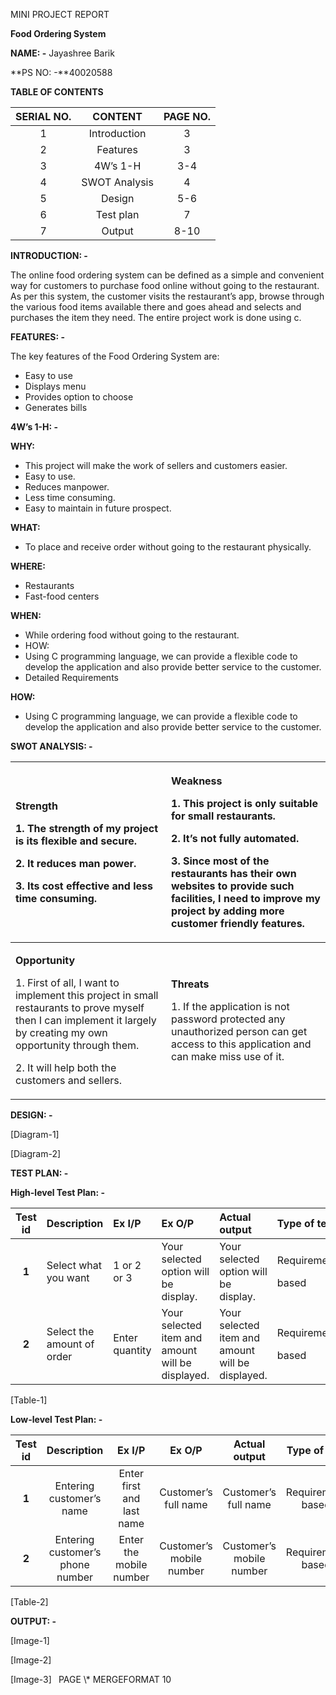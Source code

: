﻿MINI PROJECT REPORT

**Food Ordering System**


**NAME: -** Jayashree Barik

**PS NO: -**40020588


















**TABLE OF CONTENTS**

|**SERIAL NO.**|**CONTENT**|**PAGE NO.**|
| :-: | :-: | :-: |
|1|Introduction|3|
|2|Features|3|
|3|4W’s 1-H|3-4|
|4|SWOT Analysis|4|
|5|Design|5-6|
|6|Test plan|7|
|7|Output|8-10|










**INTRODUCTION: -**

The online food ordering system can be defined as a simple and convenient way for customers to purchase food online without going to the restaurant. As per this system, the customer visits the restaurant’s app, browse through the various food items available there and goes ahead and selects and purchases the item they need.  The entire project work is done using c. 

**FEATURES: -**

The key features of the Food Ordering System are:

- Easy to use
- Displays menu
- Provides option to choose
- Generates bills

**4W’s 1-H: -**

**WHY:**

- This project will make the work of sellers and customers easier.
- Easy to use.
- Reduces manpower.
- Less time consuming.
- Easy to maintain in future prospect.

**WHAT:**

- To place and receive order without going to the restaurant physically.

**WHERE:**

- Restaurants
- Fast-food centers

**WHEN:**

- While ordering food without going to the restaurant.
- HOW:
- Using C programming language, we can provide a flexible code to develop the application and also provide better service to the customer.
- Detailed Requirements

**HOW:**

- Using C programming language, we can provide a flexible code to develop the application and also provide better service to the customer.

**SWOT ANALYSIS: -**


|<p>**Strength**</p><p></p><p>1. The strength of my project is its flexible and secure.</p><p>2. It reduces man power.</p><p>3. Its cost effective and less time consuming.</p><p></p><p></p>|<p>**Weakness**</p><p></p><p>1. This project is only suitable for small restaurants.</p><p>2. It’s not fully automated.</p><p>3. Since most of the restaurants has their own websites to provide such facilities, I need to improve my project by adding more customer friendly features.</p><p></p>|
| :- | :- |
|<p>**Opportunity**</p><p>1. First of all, I want to implement this project in small restaurants to prove myself then I can implement it largely by creating my own opportunity through them.</p><p>2. It will help both the customers and sellers.</p><p></p><p></p>|<p>**Threats**</p><p>1. If the application is not password protected any unauthorized person can get access to this application and can make miss use of it.</p><p></p>|



**DESIGN: -**



[Diagram-1]







[Diagram-2]

**TEST PLAN: -**

**High-level Test Plan: -**


|**Test id**|**Description**|**Ex I/P**|**Ex O/P**|**Actual output**|**Type of test**|
| :-: | :- | :- | :- | :- | :- |
|**1**|Select what you want|1 or 2 or 3|Your selected option will be display.|Your selected option will be display.|<p>Requirement</p><p>based</p>|
|**2**|Select the amount of order|Enter quantity  |Your selected item and amount will be displayed.|Your selected item and amount will be displayed.|<p>Requirement</p><p>based</p>|

[Table-1]

**Low-level Test Plan: -**


|**Test id**|**Description**|**Ex I/P**|**Ex O/P**|**Actual output**|**Type of test**|
| :-: | :-: | :-: | :-: | :-: | :-: |
|**1**|Entering customer’s name|Enter first and last name |Customer’s full name|Customer’s full name|Requirement based |
|**2**|Entering customer’s phone number|Enter the mobile number|Customer’s mobile number|Customer’s mobile number|Requirement based|


[Table-2]

**OUTPUT: -**

[Image-1]

[Image-2]

[Image-3]
` `PAGE   \\* MERGEFORMAT 10

